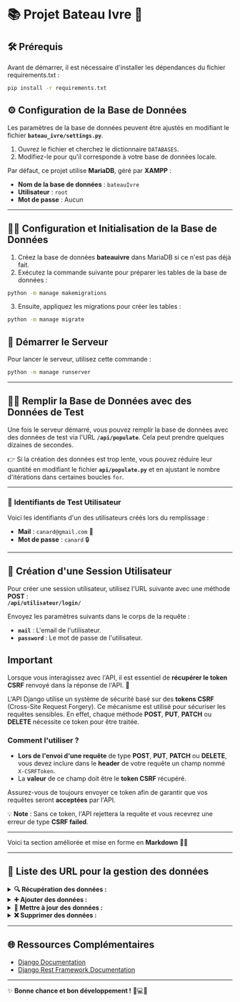 # 📚 **Projet Bateau Ivre** 🚤

## 🛠 **Prérequis**

Avant de démarrer, il est nécessaire d'installer les dépendances du fichier requirements.txt :

```bash
pip install -r requirements.txt
```

## ⚙️ **Configuration de la Base de Données**

Les paramètres de la base de données peuvent être ajustés en modifiant le fichier **`bateau_ivre/settings.py`**.

1. Ouvrez le fichier et cherchez le dictionnaire `DATABASES`.
2. Modifiez-le pour qu'il corresponde à votre base de données locale.

Par défaut, ce projet utilise **MariaDB**, géré par **XAMPP** :
- **Nom de la base de données** : `bateauIvre`
- **Utilisateur** : `root`
- **Mot de passe** : Aucun

---

## 🧑‍💻 **Configuration et Initialisation de la Base de Données**

1. Créez la base de données **bateauivre** dans MariaDB si ce n'est pas déjà fait.
2. Exécutez la commande suivante pour préparer les tables de la base de données :

```bash
python -m manage makemigrations
```

3. Ensuite, appliquez les migrations pour créer les tables :
```bash
python -m manage migrate
```

## 🚀 **Démarrer le Serveur**

Pour lancer le serveur, utilisez cette commande :
```bash
python -m manage runserver
```

---

## 🧑‍🔬 **Remplir la Base de Données avec des Données de Test**

Une fois le serveur démarré, vous pouvez remplir la base de données avec des données de test via l'URL **`/api/populate`**. Cela peut prendre quelques dizaines de secondes.

👉 Si la création des données est trop lente, vous pouvez réduire leur quantité en modifiant le fichier **`api/populate.py`** et en ajustant le nombre d'itérations dans certaines boucles `for`.

---

### 🔑 **Identifiants de Test Utilisateur**

Voici les identifiants d'un des utilisateurs créés lors du remplissage :

- **Mail** : `canard@gmail.com` 🦆  
- **Mot de passe** : `canard` 🔒

---

## 🔑 **Création d'une Session Utilisateur**

Pour créer une session utilisateur, utilisez l'URL suivante avec une méthode **POST** :  
**`/api/utilisateur/login/`**

Envoyez les paramètres suivants dans le corps de la requête :
- **`mail`** : L'email de l'utilisateur.
- **`password`** : Le mot de passe de l'utilisateur.

## **Important**

Lorsque vous interagissez avec l'API, il est essentiel de **récupérer le token CSRF** renvoyé dans la réponse de l'API. 🦆

L'API Django utilise un système de sécurité basé sur des **tokens CSRF** (Cross-Site Request Forgery). Ce mécanisme est utilisé pour sécuriser les requêtes sensibles. En effet, chaque méthode **POST**, **PUT**, **PATCH** ou **DELETE** nécessite ce token pour être traitée.

### Comment l'utiliser ?
- **Lors de l'envoi d'une requête** de type **POST**, **PUT**, **PATCH** ou **DELETE**, vous devez inclure dans le **header** de votre requête un champ nommé `X-CSRFToken`.
- La **valeur** de ce champ doit être le **token CSRF** récupéré.

Assurez-vous de toujours envoyer ce token afin de garantir que vos requêtes seront **acceptées** par l'API.

💡 **Note** : Sans ce token, l'API rejettera la requête et vous recevrez une erreur de type **CSRF failed**.

---

Voici ta section améliorée et mise en forme en **Markdown** 🦆🔥  

---

## 📑 **Liste des URL pour la gestion des données** 


<details>
<summary><strong>🔍 Récupération des données :</strong></summary>

#### 🧑‍💻 **Obtenir les informations de l'utilisateur connecté**  
🔹 **URL** : `/api/utilisateur/getLoginUser/`  
🔹 **Accès** : 🔒 Requiert une connexion  
🔹 **Méthode** : **GET**  
🔹 **Description** :  Permet de récupérer les informations de base sur l'utilisateur actuellement connecté, telles que :  **Nom, prénom, ville, etc.**  

---

#### 🎯 **Rechercher dans une table avec filtres avancés**  
🔹 **URLS** : `/api/utilisateur/getUser/`, `/api/evenement/getEvenement/`, `/api/chaloupe/getChaloupe/`, `/api/connexion/getConnexion/`, `/api/partSocial/getPartSocial/`, `/api/societaire/getSocietaire/`
🔹 **Accès** : 🔒 Requiert une connexion  (excepté **`/api/evenement/getEvenement/`**)
🔹 **Méthode** : **GET**  
🔹 **Description** :  Permet de selectionner des entrées d'une table via des filtres et de les récuperer.
<details>
<summary><b>🔹Paramètres requis dans le body :</b></summary>

| Champ   | Type    | Description |
|---------|--------|-------------|
| `colonne` | `list[str]` | Liste des colonnes sur lesquelles appliquer les filtres |
| `filtre`  | `list[str]` | Liste des valeurs utilisées pour filtrer les résultats |
| `mode`    | `list[str]` | Méthode de filtrage appliquée |

🔹 **Modes de filtrage disponibles** :  
| Mode | Signification |
|------|--------------|
| `==`  | Égal à |
| `<=`  | Inférieur ou égal |
| `<`   | Strictement inférieur |
| `>=`  | Supérieur ou égal |
| `>`   | Strictement supérieur |
| `^`   | Contient |

✅ **Exemple d'utilisation** :  
Si tu veux récupérer tous les utilisateurs **nommés "Max"** qui habitent **à Paris**, en **mode strictement égal** :  
```json
{
  "colonne": ["nom", "ville"],
  "filtre": ["Duck", "Paris"],
  "mode": ["==", "=="]
}
```

</details>

---

</details>

<details>
<summary><strong>➕ Ajouter des données :</strong></summary>

- [Liste des URLs d'ajout] 👇

</details>

<details>
<summary><strong>🔄 Mettre à jour des données :</strong></summary>

- [Liste des URLs d'ajout] 👇

</details>

<details>
<summary><strong>❌ Supprimer des données :</strong></summary>

- [Liste des URLs d'ajout] 👇

</details>

---

## 🌐 **Ressources Complémentaires**

- [Django Documentation](https://docs.djangoproject.com/)
- [Django Rest Framework Documentation](https://www.django-rest-framework.org/)

---

✨ **Bonne chance et bon développement !** 🦆💻🚀

